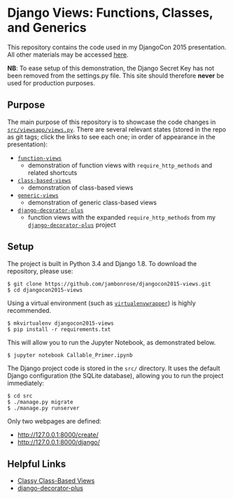 # Django Views: Functions, Classes, and Generics

This repository contains the code used in my DjangoCon 2015
presentation. All other materials may be accessed
[here](http://andrewsforge.com/presentation/django-views-functions-classes-generics/).

**NB**: To ease setup of this demonstration, the Django Secret Key has
not been removed from the settings.py file. This site should therefore
**never** be used for production purposes.

## Purpose

The main purpose of this repository is to showcase the code changes in
[`src/viewsapp/views.py`](https://github.com/jambonrose/djangocon2015-views/blob/master/src/viewsapp/views.py).
There are several relevant states (stored in the repo as git tags; click the
links to see each one; in order of appearance in the presentation): 

- [`function-views`](https://github.com/jambonrose/djangocon2015-views/blob/function-views/src/viewsapp/views.py) 
    - demonstration of function views with `require_http_methods` and related
      shortcuts
- [`class-based-views`](https://github.com/jambonrose/djangocon2015-views/blob/class-based-views/src/viewsapp/views.py)
    - demonstration of class-based views
- [`generic-views`](https://github.com/jambonrose/djangocon2015-views/blob/generic-views/src/viewsapp/views.py)
    - demonstration of generic class-based views
- [`django-decorator-plus`](https://github.com/jambonrose/djangocon2015-views/blob/django-decorator-plus/src/viewsapp/views.py)
    - function views with the expanded `require_http_methods` from my
      [`django-decorator-plus`](https://pypi.python.org/pypi/django-decorator-plus)
      project

## Setup

The project is built in Python 3.4 and Django 1.8. To download the
repository, please use:

    $ git clone https://github.com/jambonrose/djangocon2015-views.git
    $ cd djangocon2015-views

Using a virtual environment (such as
[`virtualenvwrapper`](https://pypi.python.org/pypi/virtualenvwrapper))
is highly recommended.

    $ mkvirtualenv djangocon2015-views
    $ pip install -r requirements.txt

This will allow you to run the Jupyter Notebook, as demonstrated below.

    $ jupyter notebook Callable_Primer.ipynb

The Django project code is stored in the `src/` directory. It uses the
default Django configuration (the SQLite database), allowing you to run
the project immediately:

    $ cd src
    $ ./manage.py migrate
    $ ./manage.py runserver

Only two webpages are defined:

- http://127.0.0.1:8000/create/
- http://127.0.0.1:8000/django/

## Helpful Links

- [Classy Class-Based Views](http://ccbv.co.uk/)
- [django-decorator-plus](https://pypi.python.org/pypi/django-decorator-plus)
